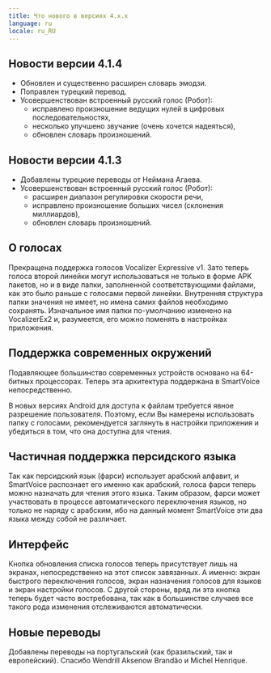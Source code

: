 ```yaml
---
title: Что нового в версиях 4.x.x
language: ru
locale: ru_RU
---
```


## Новости версии 4.1.4

* Обновлен и существенно расширен словарь эмодзи.
* Поправлен турецкий перевод.
* Усовершенствован встроенный русский голос (Робот):
  * исправлено произношение ведущих нулей в цифровых
    последовательностях,
  * несколько улучшено звучание (очень хочется надеяться),
  * обновлен словарь произношений.

## Новости версии 4.1.3

* Добавлены турецкие переводы от Неймана Агаева.
* Усовершенствован встроенный русский голос (Робот):
  * расширен диапазон регулировки скорости речи,
  * исправлено произношение больших чисел (склонения миллиардов),
  * обновлен словарь произношений.

## О голосах

Прекращена поддержка голосов Vocalizer Expressive v1. Зато теперь
голоса второй линейки могут использоваться не только в форме APK
пакетов, но и в виде папки, заполненной соответствующими файлами, как
это было раньше с голосами первой линейки. Внутренняя структура папки
значения не имеет, но имена самих файлов необходимо
сохранять. Изначальное имя папки по-умолчанию изменено на VocalizerEx2
и, разумеется, его можно поменять в настройках приложения.

## Поддержка современных окружений

Подавляющее большинство современных устройств основано на 64-битных
процессорах. Теперь эта архитектура поддержана в SmartVoice
непосредственно.

В новых версиях Android для доступа к файлам требуется явное
разрешение пользователя. Поэтому, если Вы намерены использовать папку
с голосами, рекомендуется заглянуть в настройки приложения и
убедиться в том, что она доступна для чтения.

## Частичная поддержка персидского языка

Так как персидский язык (фарси) использует арабский алфавит, и
SmartVoice распознает его именно как арабский, голоса фарси теперь
можно назначать для чтения этого языка. Таким образом, фарси может
участвовать в процессе автоматического переключения языков, но только
не наряду с арабским, ибо на данный момент SmartVoice эти два языка
между собой не различает.

## Интерфейс

Кнопка обновления списка голосов теперь присутствует лишь на экранах,
непосредственно на этот список завязанных. А именно: экран
быстрого переключения голосов, экран назначения голосов для языков и
экран настройки голосов. С другой стороны, вряд ли эта кнопка теперь
будет часто востребована, так как в большинстве случаев все такого
рода изменения отслеживаются автоматически.

## Новые переводы

Добавлены переводы на португальский (как бразильский, так и
европейский). Спасибо Wendrill Aksenow Brandão и Michel Henrique.
